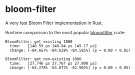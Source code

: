 # bloom-filter
A very fast Bloom Filter implementation in Rust.

Runtime comparison to the most popular [bloomfilter](https://crates.io/crates/bloomfilter) crate:
```
BloomFilter: get existing 1000
  time:   [148.59 µs 148.84 µs 149.17 µs]
  change: [-84.667% -84.629% -84.585%] (p = 0.00 < 0.05)

BloomFilter: get non-existing 1000
  time:   [27.746 µs 27.767 µs 27.800 µs]
  change: [-63.278% -63.072% -62.902%] (p = 0.00 < 0.05)       
```
